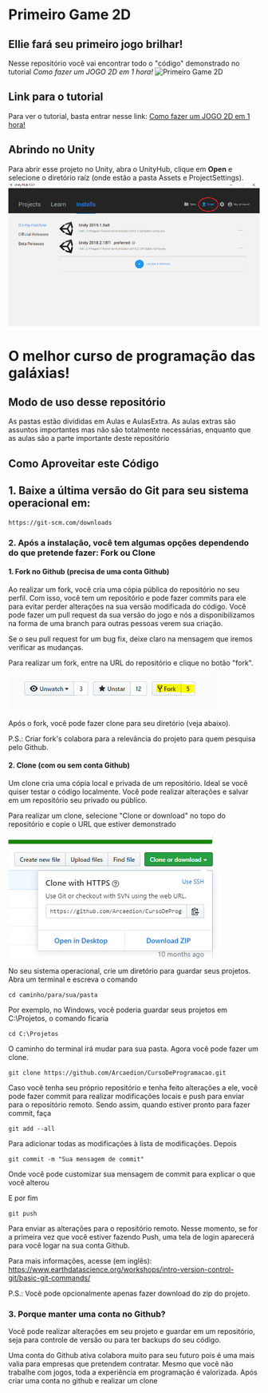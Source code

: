 # Primeiro Game 2D

## Ellie fará seu primeiro jogo brilhar!

Nesse repositório você vai encontrar todo o "código" demonstrado no tutorial *Como fazer um JOGO 2D em 1 hora!*
![Primeiro Game 2D](/primeiro-game-2d.PNG)

## Link para o tutorial

Para ver o tutorial, basta entrar nesse link:
[Como fazer um JOGO 2D em 1 hora!](https://www.youtube.com/watch?v=9AYije2GMEA)


## Abrindo no Unity

Para abrir esse projeto no Unity, abra o UnityHub, clique em **Open** e selecione o diretório raíz (onde estão a pasta Assets e ProjectSettings).
![UnityHub](/git.png)

# O melhor curso de programação das galáxias!

## Modo de uso desse repositório

As pastas estão divididas em Aulas e AulasExtra. As aulas extras são assuntos importantes mas não são totalmente necessárias, enquanto que as aulas são a parte importante deste repositório

## Como Aproveitar este Código

## 1. Baixe a última versão do Git para seu sistema operacional em:

    https://git-scm.com/downloads


### 2. Após a instalação, você tem algumas opções dependendo do que pretende fazer: Fork ou Clone

#### 1. Fork no Github (precisa de uma conta Github)

Ao realizar um fork, você cria uma cópia pública do repositório no seu perfil. Com isso, você tem um repositório e pode fazer commits para ele para evitar perder alterações na sua versão modificada do código. Você pode fazer um pull request da sua versão do jogo e nós a disponibilizamos na forma de uma branch para outras pessoas verem sua criação.

Se o seu pull request for um bug fix, deixe claro na mensagem que iremos verificar as mudanças.

Para realizar um fork, entre na URL do repositório e clique no botão "fork".

![Fork](fork.png)

Após o fork, você pode fazer clone para seu diretório (veja abaixo).

P.S.: Criar fork's colabora para a relevância do projeto para quem pesquisa pelo Github.

#### 2. Clone (com ou sem conta Github)

Um clone cria uma cópia local e privada de um repositório. Ideal se você quiser testar o código localmente. Você pode realizar alterações e salvar em um repositório seu privado ou público.

Para realizar um clone, selecione "Clone or download" no topo do repositório e copie o URL que estiver demonstrado

![Clone](clone.png)

No seu sistema operacional, crie um diretório para guardar seus projetos. Abra um terminal e escreva o comando

```
cd caminho/para/sua/pasta
```

Por exemplo, no Windows, você poderia guardar seus projetos em C:\Projetos, o comando ficaria

```
cd C:\Projetos
```

O caminho do terminal irá mudar para sua pasta. Agora você pode fazer um clone.

```
git clone https://github.com/Arcaedion/CursoDeProgramacao.git
```

Caso você tenha seu próprio repositório e tenha feito alterações a ele, você pode fazer commit para realizar modificações locais e push para enviar para o repositório remoto. Sendo assim, quando estiver pronto para fazer commit, faça 

```
git add --all
```

Para adicionar todas as modificações à lista de modificações. Depois

```
git commit -m "Sua mensagem de commit"
```

Onde você pode customizar sua mensagem de commit para explicar o que você alterou

E por fim

```
git push
```

Para enviar as alterações para o repositório remoto. Nesse momento, se for a primeira vez que você estiver fazendo Push, uma tela de login aparecerá para você logar na sua conta Github.

Para mais informações, acesse (em inglês): https://www.earthdatascience.org/workshops/intro-version-control-git/basic-git-commands/

P.S.: Você pode opcionalmente apenas fazer download do zip do projeto.

### 3. Porque manter uma conta no Github? 

Você pode realizar alterações em seu projeto e guardar em um repositório, seja para controle de versão ou para ter backups do seu código. 

Uma conta do Github ativa colabora muito para seu futuro pois é uma mais valia para empresas que pretendem contratar. Mesmo que você não trabalhe com jogos, toda a experiência em programação é valorizada. Após criar uma conta no github e realizar um clone
        


